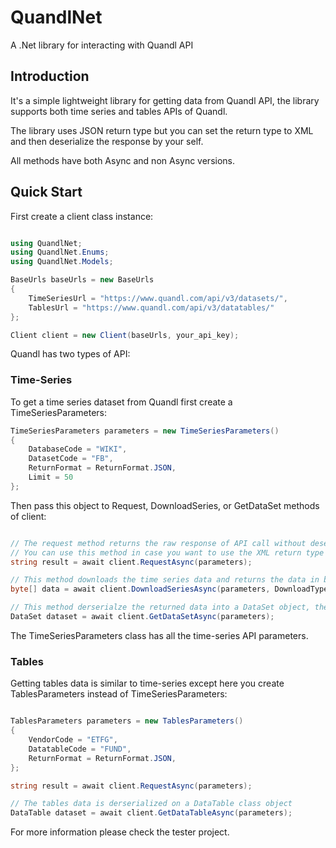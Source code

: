 # QuandlNet
A .Net library for interacting with Quandl API

## Introduction
It's a simple lightweight library for getting data from Quandl API, the library supports both time series and tables APIs of Quandl.

The library uses JSON return type but you can set the return type to XML and then deserialize the response by your self.

All methods have both Async and non Async versions.

## Quick Start
First create a client class instance:

```csharp

using QuandlNet;
using QuandlNet.Enums;
using QuandlNet.Models;

BaseUrls baseUrls = new BaseUrls
{
	TimeSeriesUrl = "https://www.quandl.com/api/v3/datasets/",
	TablesUrl = "https://www.quandl.com/api/v3/datatables/"
};

Client client = new Client(baseUrls, your_api_key);

```

Quandl has two types of API:

### Time-Series
To get a time series dataset from Quandl first create a TimeSeriesParameters:

```csharp
TimeSeriesParameters parameters = new TimeSeriesParameters()
{
    DatabaseCode = "WIKI",
    DatasetCode = "FB",
    ReturnFormat = ReturnFormat.JSON,
    Limit = 50
};
```

Then pass this object to Request, DownloadSeries, or GetDataSet methods of client:

```csharp

// The request method returns the raw response of API call without deserializing it to any object
// You can use this method in case you want to use the XML return type and derserialize it on your own classes
string result = await client.RequestAsync(parameters);

// This method downloads the time series data and returns the data in byte array, you can save the result on a file
byte[] data = await client.DownloadSeriesAsync(parameters, DownloadType.Full)

// This method derserialze the returned data into a DataSet object, the series data is stored on Data property of Dataset class
DataSet dataset = await client.GetDataSetAsync(parameters);

```
The TimeSeriesParameters class has all the time-series API parameters.

### Tables

Getting tables data is similar to time-series except here you create TablesParameters instead of TimeSeriesParameters:

```csharp

TablesParameters parameters = new TablesParameters()
{
    VendorCode = "ETFG",
    DatatableCode = "FUND",
    ReturnFormat = ReturnFormat.JSON,
};

string result = await client.RequestAsync(parameters);

// The tables data is derserialized on a DataTable class object
DataTable dataset = await client.GetDataTableAsync(parameters);

```

For more information please check the tester project.